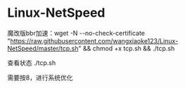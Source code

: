# Linux-NetSpeed

魔改版bbr加速：wget -N --no-check-certificate "https://raw.githubusercontent.com/wangxiaoke123/Linux-NetSpeed/master/tcp.sh" && chmod +x tcp.sh && ./tcp.sh

查看状态 ./tcp.sh

需要按8，进行系统优化
